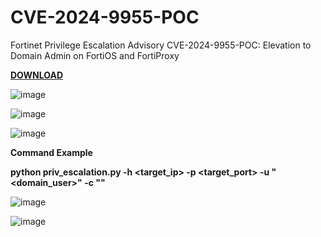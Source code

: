 # CVE-2024-9955-POC
Fortinet Privilege Escalation Advisory CVE-2024-9955-POC: Elevation to Domain Admin on FortiOS and FortiProxy

[**DOWNLOAD**](https://satoshidisk.com/pay/CMmBRq)

![image](https://github.com/user-attachments/assets/69315e1b-ae63-4828-ab49-711aec1f6abc)

![image](https://github.com/user-attachments/assets/c3b1a2b6-19e6-46e9-8a09-70ad0a981e4b)

![image](https://github.com/user-attachments/assets/b66b3427-1f50-4ff0-9e25-1d1902a86052)

**Command Example**

**python priv_escalation.py -h <target_ip> -p <target_port> -u "<domain_user>" -c "<command>"**


![image](https://github.com/user-attachments/assets/e746c883-f820-4066-b5b6-b5abd365b202)

![image](https://github.com/user-attachments/assets/dc7210d3-684d-465d-ac7a-c922e75457b5)

